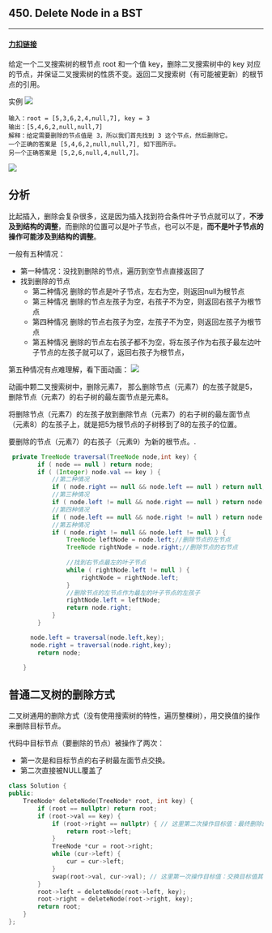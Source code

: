 ## 450. Delete Node in a BST

------



#### [力扣链接](https://leetcode-cn.com/problems/delete-node-in-a-bst)

给定一个二叉搜索树的根节点 root 和一个值 key，删除二叉搜索树中的 key 对应的节点，并保证二叉搜索树的性质不变。返回二叉搜索树（有可能被更新）的根节点的引用。

实例
![](https://assets.leetcode.com/uploads/2020/09/04/del_node_1.jpg)
```
输入：root = [5,3,6,2,4,null,7], key = 3
输出：[5,4,6,2,null,null,7]
解释：给定需要删除的节点值是 3，所以我们首先找到 3 这个节点，然后删除它。
一个正确的答案是 [5,4,6,2,null,null,7], 如下图所示。
另一个正确答案是 [5,2,6,null,4,null,7]。
```
![](https://assets.leetcode.com/uploads/2020/09/04/del_node_supp.jpg)



## 分析

比起插入，删除会复杂很多，这是因为插入找到符合条件叶子节点就可以了，**不涉及到结构的调整**，而删除的位置可以是叶子节点，也可以不是，**而不是叶子节点的操作可能涉及到结构的调整**。

一般有五种情况：

- 第一种情况：没找到删除的节点，遍历到空节点直接返回了
- 找到删除的节点
  - 第二种情况 删除的节点是叶子节点，左右为空，则返回null为根节点
  - 第三种情况 删除的节点左孩子为空，右孩子不为空，则返回右孩子为根节点
  - 第四种情况 删除的节点右孩子为空，左孩子不为空，则返回左孩子为根节点
  - 第五种情况 删除的节点左右孩子都不为空，将左孩子作为右孩子最左边叶子节点的左孩子就可以了，返回右孩子为根节点，

第五种情况有点难理解，看下面动画：
![](https://tva1.sinaimg.cn/large/008eGmZEly1gnbj3k596mg30dq0aigyz.gif)

动画中颗二叉搜索树中，删除元素7， 那么删除节点（元素7）的左孩子就是5，删除节点（元素7）的右子树的最左面节点是元素8。

将删除节点（元素7）的左孩子放到删除节点（元素7）的右子树的最左面节点（元素8）的左孩子上，就是把5为根节点的子树移到了8的左孩子的位置。

要删除的节点（元素7）的右孩子（元素9）为新的根节点。.

```java
 private TreeNode traversal(TreeNode node,int key) {
        if ( node == null ) return node;
        if ( (Integer) node.val == key ) {
        	//第二种情况
            if ( node.right == null && node.left == null ) return null;
            //第三种情况
            if ( node.left != null && node.right == null ) return node.left;
            //第四种情况
            if ( node.left == null && node.right != null ) return node.right;
            //第五种情况
            if ( node.right != null && node.left != null ) {
                TreeNode leftNode = node.left;//删除节点的左节点
                TreeNode rightNode = node.right;//删除节点的右节点
				
                //找到右节点最左的叶子节点
                while ( rightNode.left != null ) {
                    rightNode = rightNode.left;
                }
				//删除节点的左节点作为最左的叶子节点的左孩子
                rightNode.left = leftNode;
                return node.right;
            }
        }

      node.left = traversal(node.left,key);
      node.right = traversal(node.right,key);
        return node;

    }
```

## 普通二叉树的删除方式

二叉树通用的删除方式（没有使用搜索树的特性，遍历整棵树），用交换值的操作来删除目标节点。

代码中目标节点（要删除的节点）被操作了两次：

- 第一次是和目标节点的右子树最左面节点交换。
- 第二次直接被NULL覆盖了

```c++
class Solution {
public:
    TreeNode* deleteNode(TreeNode* root, int key) {
        if (root == nullptr) return root;
        if (root->val == key) {
            if (root->right == nullptr) { // 这里第二次操作目标值：最终删除的作用
                return root->left;
            }
            TreeNode *cur = root->right;
            while (cur->left) {
                cur = cur->left;
            }
            swap(root->val, cur->val); // 这里第一次操作目标值：交换目标值其右子树最左面节点。
        }
        root->left = deleteNode(root->left, key);
        root->right = deleteNode(root->right, key);
        return root;
    }
};
```

